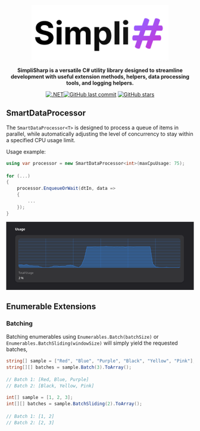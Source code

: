 <div align="center">
  <picture>
    <source media="(prefers-color-scheme: dark)" srcset="assets/simpli-sharp-light.png">
    <source media="(prefers-color-scheme: light)" srcset="assets/simpli-sharp-dark.png">
    <img alt="SimpliSharp" src="assets/simpli-sharp-dark.png" height="150">
  </picture>
  
  <p style="max-width: 600px;">
    <strong>SimpliSharp is a versatile C# utility library designed to streamline development with useful extension methods, helpers, data processing tools, and logging helpers.</strong>
  </p>

  [![.NET](https://github.com/cretucosmin3/SimpliSharp/actions/workflows/dotnet.yml/badge.svg)](https://github.com/cretucosmin3/SimpliSharp/actions/workflows/dotnet.yml)[![GitHub last commit](https://img.shields.io/github/last-commit/cretucosmin3/SimpliSharp.svg)](https://github.com/cretucosmin3/SimpliSharp/commits/main)
[![GitHub stars](https://img.shields.io/github/stars/cretucosmin3/SimpliSharp.svg)](https://github.com/cretucosmin3/SimpliSharp/stargazers)

</div>

## SmartDataProcessor

The `SmartDataProcessor<T>` is designed to process a queue of items in parallel, while automatically adjusting the level of concurrency to stay within a specified CPU usage limit.

Usage example:

```csharp
using var processor = new SmartDataProcessor<int>(maxCpuUsage: 75);

for (...)
{
    processor.EnqueueOrWait(dtIn, data =>
    {
        ...
    });
}
```

![Alt text for your image](https://raw.githubusercontent.com/cretucosmin3/SimpliSharp/refs/heads/main/assets/75-cpu-usage.png)


## Enumerable Extensions

### Batching

Batching enumerables using `Enumerables.Batch(batchSize)` or `Enumerables.BatchSliding(windowSize)` will simply yield the requested batches, 

```csharp
string[] sample = ["Red", "Blue", "Purple", "Black", "Yellow", "Pink"];
string[][] batches = sample.Batch(3).ToArray();

// Batch 1: [Red, Blue, Purple]
// Batch 2: [Black, Yellow, Pink]
```

```csharp
int[] sample = [1, 2, 3];
int[][] batches = sample.BatchSliding(2).ToArray();

// Batch 1: [1, 2]
// Batch 2: [2, 3]
```